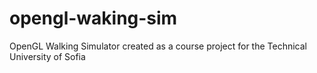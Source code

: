 # opengl-waking-sim
 OpenGL Walking Simulator created as a course project for the Technical University of Sofia
